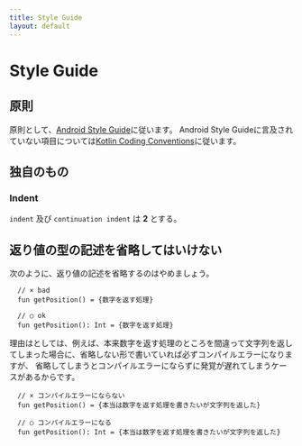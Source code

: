 ```yaml
---
title: Style Guide
layout: default
---
```


# Style Guide

## 原則
原則として、[Android Style Guide](https://developer.android.com/kotlin/style-guide)に従います。
Android Style Guideに言及されていない項目については[Kotlin Coding Conventions](https://kotlinlang.org/docs/reference/coding-conventions.html)に従います。

## 独自のもの

### Indent
`indent` 及び `continuation indent` は **2** とする。

## 返り値の型の記述を省略してはいけない

次のように、返り値の記述を省略するのはやめましょう。

```
  // × bad
  fun getPosition() = {数字を返す処理}

  // ○ ok
  fun getPosition(): Int = {数字を返す処理}
```

理由はとしては、例えば、本来数字を返す処理のところを間違って文字列を返してしまった場合に、省略しない形で書いていれば必ずコンパイルエラーになりますが、
省略してしまうとコンパイルエラーにならずに発覚が遅れてしまうケースがあるからです。

```
  // × コンパイルエラーにならない
  fun getPosition() = {本当は数字を返す処理を書きたいが文字列を返した}

  // ○ コンパイルエラーになる
  fun getPosition(): Int = {本当は数字を返す処理を書きたいが文字列を返した}
```
